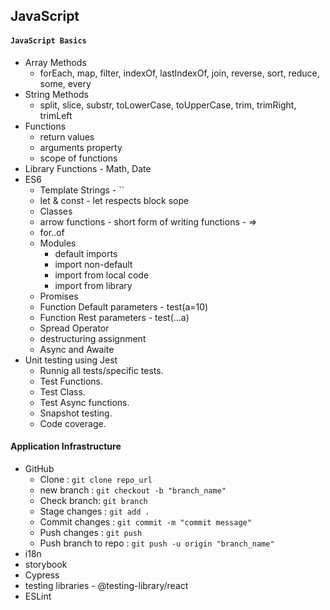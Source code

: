## JavaScript

#### `JavaScript Basics`

- Array Methods
  - forEach, map, filter, indexOf, lastIndexOf, join, reverse, sort, reduce, some, every
- String Methods
  - split, slice, substr, toLowerCase, toUpperCase, trim, trimRight, trimLeft
- Functions
  - return values
  - arguments property
  - scope of functions
- Library Functions - Math, Date
- ES6
  - Template Strings - ``
  - let & const - let respects block sope
  - Classes
  - arrow functions - short form of writing functions - =>
  - for..of
  - Modules
    - default imports
    - import non-default
    - import from local code
    - import from library
  - Promises
  - Function Default parameters - test(a=10)
  - Function Rest parameters - test(...a)
  - Spread Operator
  - destructuring assignment
  - Async and Awaite
- Unit testing using Jest
  - Runnig all tests/specific tests.
  - Test Functions.
  - Test Class.
  - Test Async functions.
  - Snapshot testing.
  - Code coverage.

#### Application Infrastructure

- GitHub
  - Clone : `git clone repo_url`
  - new branch : `git checkout -b "branch_name"`
  - Check branch: `git branch`
  - Stage changes : `git add .`
  - Commit changes : `git commit -m "commit message"`
  - Push changes : `git push`
  - Push branch to repo : `git push -u origin "branch_name"`
- i18n
- storybook
- Cypress
- testing libraries - @testing-library/react
- ESLint
